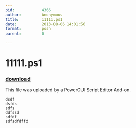 ```yaml
---
pid:            4366
author:         Anonymous
title:          11111.ps1
date:           2013-08-06 14:01:56
format:         posh
parent:         0

---
```


# 11111.ps1

### [download](//scripts/4366.ps1)

This file was uploaded by a PowerGUI Script Editor Add-on.

```posh
dsdf
dsfds
sdfs
ddfssd
sdfdf
sdfsdfdffd

```
